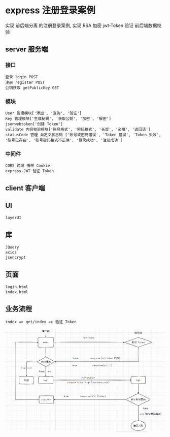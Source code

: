 # express 注册登录案例

实现 前后端分离 的注册登录案例, 实现
RSA 加密
jwt-Token 验证
前后端数据校验

## server 服务端

### 接口

    登录 login POST
    注册 register POST
    公钥获取 getPublicKey GET

### 模块

    User 管理模块['添加', '查询', '验证']
    Key 管理模块['生成秘钥', '获取公钥', '加密', '解密']
    jsonwebtoken['创建 Token']
    validate 内容校验模块['账号格式', '密码格式', '长度', '必填', '返回语']
    statusCode 管理 自定义状态码 ['账号或密码错误', 'Token 错误', 'Token 失效',
    '账号已存在', '账号密码格式不正确', '登录成功', '注册成功']

### 中间件

    CORS 跨域 携带 Cookie
    express-JWT 验证 Token

## client 客户端

## UI

    layerUI

## 库

    JQuery
    axios
    jsencrypt

## 页面

    login.html
    index.html

## 业务流程

    index => get/index => 验证 Token
![img.png](public/images/img.png)
